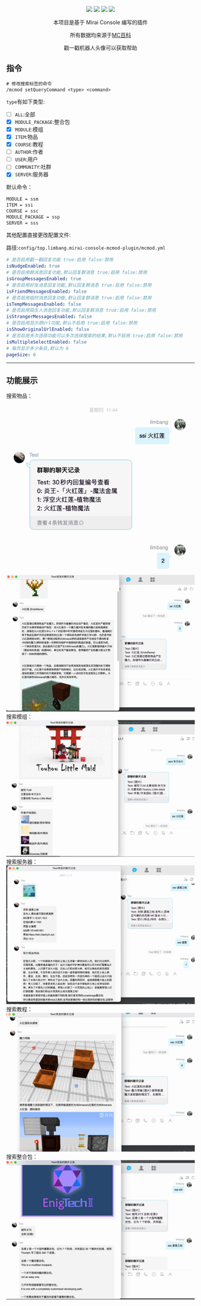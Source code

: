 <div align="center">

[![](https://img.shields.io/github/v/release/limbang/mirai-console-mcmod-plugin?include_prereleases)](https://github.com/limbang/mirai-console-mcmod-plugin/releases)
![](https://img.shields.io/github/downloads/limbang/mirai-console-mcmod-plugin/total)
[![](https://img.shields.io/github/license/limbang/mirai-console-mcmod-plugin)](https://github.com/limbang/mirai-console-mcmod-plugin/blob/master/LICENSE)
[![](https://img.shields.io/badge/mirai-2.10.0-69c1b9)](https://github.com/mamoe/mirai)

本项目是基于 Mirai Console 编写的插件
<p>所有数据均来源于<a href = "https://www.mcmod.cn/">MC百科</a></p>
<p>戳一戳机器人头像可以获取帮助</p>
</div>

## 指令

```shell
# 修改搜索标签的命令
/mcmod setQueryCommand <type> <command>
```

`type`有如下类型:

- [ ] `ALL`:全部
- [x] `MODULE_PACKAGE`:整合包
- [x] `MODULE`:模组
- [x] `ITEM`:物品
- [x] `COURSE`:教程
- [ ] `AUTHOR`:作者
- [ ] `USER`:用户
- [ ] `COMMUNITY`:社群
- [x] `SERVER`:服务器

默认命令：

```shell
MODULE = ssm
ITEM = ssi
COURSE = ssc
MODULE_PACKAGE = ssp
SERVER = sss
```

其他配置直接更改配置文件:

路径:`config/top.limbang.mirai-console-mcmod-plugin/mcmod.yml`

```yaml
# 是否启用戳一戳回复功能 true:启用 false:禁用
isNudgeEnabled: true
# 是否启用群消息回复功能,默认回复群消息 true:启用 false:禁用
isGroupMessagesEnabled: true
# 是否启用好友消息回复功能,默认回复群消息 true:启用 false:禁用
isFriendMessagesEnabled: false
# 是否启用临时消息回复功能,默认回复群消息 true:启用 false:禁用
isTempMessagesEnabled: false
# 是否启用陌生人消息回复功能,默认回复群消息 true:启用 false:禁用
isStrangerMessagesEnabled: false
# 是否启用显示原Url功能,默认不启用 true:启用 false:禁用
isShowOriginalUrlEnabled: false
# 是否启用多次选择功能可以多次选择搜索的结果,默认不启用 true:启用 false:禁用
isMultipleSelectEnabled: false
# 每页显示多少条目,默认为 6
pageSize: 6
```

----

## 功能展示

搜索物品：
![](img/B20C9F4A-6CAF-4FCB-92C1-11E3A7C021EA.png)
![](img/D687E8FB-91E1-437F-B59A-7CC5F9AD6980.png)
搜索模组：
![](img/BAE5BD9C-7501-4C26-A341-9201FFAB4569.png)
搜索服务器：
![](img/44367C05-88B3-4D35-8AEA-2F2BC410DA2F.png)
搜索教程：
![](img/29057244-DADE-49F3-B6DF-FCAB53531C14.png)
搜索整合包：
![](img/A19BCA32-8E31-4637-AD27-42A0C5ED1695.png)

